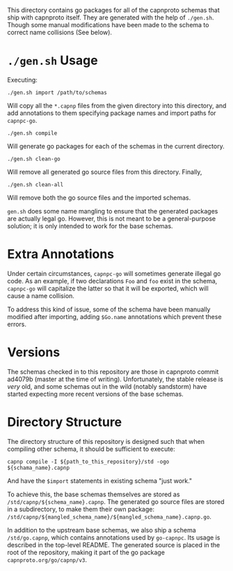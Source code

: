 This directory contains go packages for all of the capnproto
schemas that ship with capnproto itself. They are generated with
the help of `./gen.sh`. Though some manual modifications have been made
to the schema to correct name collisions (See below).

# `./gen.sh` Usage

Executing:

    ./gen.sh import /path/to/schemas

Will copy all the `*.capnp` files from the given directory into this
directory, and add annotations to them specifying package names and
import paths for `capnpc-go`.

    ./gen.sh compile

Will generate go packages for each of the schemas in the current
directory.

    ./gen.sh clean-go

Will remove all generated go source files from this directory. Finally,

    ./gen.sh clean-all

Will remove both the go source files and the imported schemas.

`gen.sh` does some name mangling to ensure that the generated packages
are actually legal go. However, this is not meant to be a
general-purpose solution; it is only intended to work for the base
schemas.

# Extra Annotations

Under certain circumstances, `capnpc-go` will sometimes generate illegal
go code. As an example, if two declarations `Foo` and `foo` exist in the
schema, `capnpc-go` will capitalize the latter so that it will be
exported, which will cause a name collision.

To address this kind of issue, some of the schema have been manually
modified after importing, adding `$Go.name` annotations which prevent
these errors.

# Versions

The schemas checked in to this repository are those in capnproto commit
ad4079b (master at the time of writing). Unfortunately, the stable
release is _very_ old, and some schemas out in the wild (notably
sandstorm) have started expecting more recent versions of the base
schemas.

# Directory Structure

The directory structure of this repository is designed such that when
compiling other schema, it should be sufficient to execute:

    capnp compile -I ${path_to_this_repository}/std -ogo ${schama_name}.capnp

And have the `$import` statements in existing schema "just work."

To achieve this, the base schemas themselves are stored as
`/std/capnp/${schema_name}.capnp`. The generated go source files are
stored in a subdirectory, to make them their own package:
`/std/capnp/${mangled_schema_name}/${mangled_schema_name}.capnp.go`.

In addition to the upstream base schemas, we also ship a schema
`/std/go.capnp`, which contains annotations used by `go-capnpc`. Its
usage is described in the top-level README. The generated source is
placed in the root of the repository, making it part of the go package
`capnproto.org/go/capnp/v3`.

